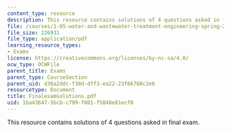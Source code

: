 ```yaml
---
content_type: resource
description: This resource contains solutions of 4 questions asked in final exam.
file: /courses/1-85-water-and-wastewater-treatment-engineering-spring-2006/1ba436475bcbc799f801f5848e81ecf0_Finalexamsolutions.pdf
file_size: 226931
file_type: application/pdf
learning_resource_types:
- Exams
license: https://creativecommons.org/licenses/by-nc-sa/4.0/
ocw_type: OCWFile
parent_title: Exams
parent_type: CourseSection
parent_uid: d36a2ddc-f38d-dff3-ea22-23f66760c2e6
resourcetype: Document
title: Finalexamsolutions.pdf
uid: 1ba43647-5bcb-c799-f801-f5848e81ecf0
---
```

This resource contains solutions of 4 questions asked in final exam.